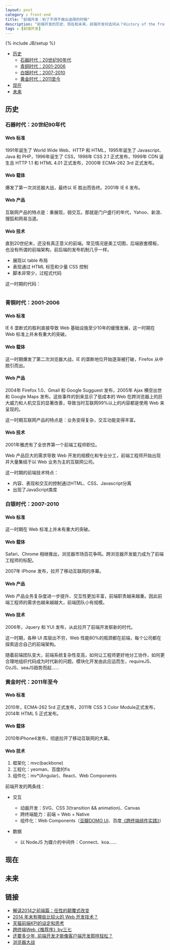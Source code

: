 ```yaml
---
layout: post
category : front-end
title: "前端开发：到了不得不做出选择的时候"
description: "前端开发的历史、现在和未来，前端开发何去何从？History of the front-end"
tags : [前端开发]
---
```

{% include JB/setup %}

* [历史](./#history)
    * [石器时代：20世纪90年代](./#2000year)
    * [青铜时代：2001-2006](./#2006year)
    * [白银时代：2007-2010](./#2010year)
    * [黄金时代：2011至今](./#2015year)
* [现在](./#now)
* [未来](./#future)

<h2 id="history">历史</h2>

<h3 id="2000year">石器时代：20世纪90年代</h3>

<h4>Web 标准</h4>

1991年诞生了 World Wide Web、HTTP 和 HTML，1995年诞生了 Javascript、Java 和 PHP，1996年诞生了 CSS，1998年 CSS 2.1 正式发布，1999年 CDN 诞生且 HTTP 1.1 和 HTML 4.01 正式发布，2000年 ECMA-262 3rd 正式发布。

<h4>Web 载体</h4>

爆发了第一次浏览器大战，最终以 IE 胜出而告终。2001年 IE 6 发布。

<h4>Web 产品</h4>

互联网产品的特点是：重展现，弱交互。那就是门户盛行的年代，Yahoo、新浪、搜狐和网易当道。

<h4>Web 技术</h4>

直到20世纪末，还没有真正意义的前端。常见情况是美工切图，后端嵌套模板，也没有所谓的前端架构，前后端的发布机制几乎一样。

* 展现以 table 布局
* 表现通过 HTML 标签和少量 CSS 控制
* 脚本非常少，过程式代码

这一时期的代码：

![]()

<h3 id="2006year">青铜时代：2001-2006</h3>

<h4>Web 标准</h4>

IE 6 垄断式的胜利直接导致 Web 基础设施至少10年的缓慢发展，这一时期在 Web 标准上并未有重大的突破。

<h4>Web 载体</h4>

这一时期爆发了第二次浏览器大战，IE 的垄断地位开始逐渐被打破，Firefox 从中脱引而出。

<h4>Web 产品</h4>

2004年 Firefox 1.0、Gmail 和 Google Sugguest 发布，2005年 Ajax 横空出世和 Google Maps 发布。这些事件的到来显示了低成本的 Web 在跨浏览器上的巨大威力和人机交互的显著改善，导致当时互联网99%以上的内容都是使用 Web 来呈现的。

这一时期互联网产品的特点是：业务变得复杂，交互功能变得丰富。

<h4>Web 技术</h4>

2001年雅虎有了全世界第一个前端工程师职位。

Web 产品巨大的需求导致 Web 开发的规模化和专业分工，前端工程师开始出现并大量集结于以 Web 业务为主的互联网公司。

这一时期的前端技术特点：

* 内容、表现和交互的控制通过HTML、CSS、Javascript分离
* 出现了JavaScript类库

<h3 id="2010year">白银时代：2007-2010</h3>

<h4>Web 标准</h4>

这一时期在 Web 标准上并未有重大的突破。

<h4>Web 载体</h4>

Safari、Chrome 相继推出，浏览器市场百花争鸣。跨浏览器开发能力成为了前端工程师的标配。

2007年 iPhone 发布，拉开了移动互联网的序幕。

<h4>Web 产品</h4>

Web 产品业务复杂度进一步提升、交互性更加丰富，前端职责越来越重。因此前端工程师的需求也越来越越大，前端团队小有规模。

<h4>Web 技术</h4>

2006年，Jquery 和 YUI 发布，从此拉开了前端开发崭新的时代。

这一时期，各种 UI 库层出不穷，Web 性能80%的瓶颈都在前端，每个公司都在探索适合自己的前端架构。

随着前端团队变大，前端系统复杂性变高，如何让工程师更好地分工协作，如何更合理地组织代码成为时代新的问题。模块化开发由此应运而生，requireJS、OzJS、seaJS趋势而起……

<h3 id="2015year">黄金时代：2011年至今</h3>

<h4>Web 标准</h4>

2010年，ECMA-262 5rd 正式发布，2011年 CSS 3 Color Module正式发布，2014年 HTML 5 正式发布。

<h4>Web 载体</h4>

2010年iPhone4发布，彻底拉开了移动互联网的大幕。

<h4>Web 技术</h4>

1. 框架化：mvc(backbone)
2. 工程化：yeoman、百度的fis
3. 组件化：mv*(Angular)、React、Web Components

前端开发的两条线：

* 交互

    * 动画开发：SVG、CSS 3(transition && animation)、Canvas
    * 跨终端能力：前端 = Web + Native
    * 组件化：Web Components（[豆瓣DOMO UI](http://www.douban.com/note/347692465/)、百度[《跨终端组件实践》](http://2014.qconbeijing.com/node/535)）
* 数据

    * 以 NodeJS 为媒介的中间件：Connect、koa……

<h2 id="now">现在</h2>



<h2 id="">未来</h2>

<h2 id="link">链接</h2>

* [解读2014之前端篇：任性的颠覆式改变](http://www.infoq.com/cn/articles/2014-review-front-end-part)
* [2014 年末有哪些比较火的 Web 开发技术？](http://www.zhihu.com/question/26644904)
* [天猫前端KPI的设定和思考](http://maobu.alibaba.net/slide/389/live)
* [跨终端Web《推荐序》by三七](http://book.douban.com/subject/25909777/)
* [还要多少年, 前端开发才能像客户端开发那样轻松？](http://www.zhihu.com/question/22426434/answer/21433867)
* [浏览器大战](http://zh.wikipedia.org/wiki/%E6%B5%8F%E8%A7%88%E5%99%A8%E5%A4%A7%E6%88%98)





